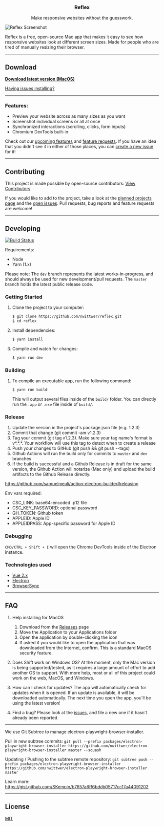 <div >
    <h3 align="center">Reflex</h3>
    <p align="center">Make responsive websites without the guesswork.</p>
</div>

![Reflex Screenshot](screenshot.png)

Reflex is a free, open-source Mac app that makes it easy to see how responsive websites look at different screen sizes. Made for people who are tired of manually resizing their browser.

---

## Download

**[Download latest version (MacOS)](https://github.com/nwittwer/Reflex/releases/latest)**

[Having issues installing?](#faq)

---

### Features:

- Preview your website across as many sizes as you want
- Screenshot individual screens or all at once
- Synchronized interactions (scrolling, clicks, form inputs)
- Chromium DevTools built-in

Check out our [upcoming features](../../projects) and [feature requests](../../issues&q=label%3Afeature-request). If you have an idea that you didn't see it in either of those places, you can [create a new issue](../../issues) for it!

---

## Contributing

This project is made possible by open-source contributors: [View Contributors](../../graphs/contributors)

If you would like to add to the project, take a look at the [planned projects page](../../projects) and the [open issues](../../issues). Pull requests, bug reports and feature requests are welcome!

---

## Developing

[![Build Status](https://travis-ci.com/nwittwer/reflex.svg?branch=dev)](https://travis-ci.com/nwittwer/reflex)

Requirements:

- Node
- Yarn (1.x)

Please note: The `dev` branch represents the latest works-in-progress, and should always be used for new development/pull requests. The `master` branch holds the latest public release code.

### Getting Started

1. Clone the project to your computer:

   ```sh
   $ git clone https://github.com/nwittwer/reflex.git
   $ cd reflex
   ```

2. Install dependencies:

   ```sh
   $ yarn install
   ```

3. Compile and watch for changes:
   ```sh
   $ yarn run dev
   ```

### Building

1. To compile an executable app, run the following command:

   ```sh
   $ yarn run build
   ```

   This will output several files inside of the `build/` folder. You can directly run the `.app` or `.exe` file inside of `build/`.

### Release

1. Update the version in the project's package.json file (e.g. 1.2.3)
2. Commit that change (git commit -am v1.2.3)
3. Tag your commit (git tag v1.2.3). Make sure your tag name's format is v*.*.\*. Your workflow will use this tag to detect when to create a release
4. Push your changes to GitHub (git push && git push --tags)
5. Github Actions will run the build only for commits to `master` and `dev` branches
6. If the build is successful and a Github Release is in draft for the same version, the Github Action will notarize (Mac only) and upload the build artifacts to the Github Release directly.

https://github.com/samuelmeuli/action-electron-builder#releasing

Env vars required:

- CSC_LINK: base64-encoded .p12 file
- CSC_KEY_PASSWORD: optional password
- GH_TOKEN: Github token
- APPLEID: Apple ID
- APPLEIDPASS: App-specific password for Apple ID

### Debugging

`CMD/CTRL + Shift + I` will open the Chrome DevTools inside of the Electron instance.

### Technologies used

- [Vue 2.x](https://vuejs.org/)
- [Electron](https://electronjs.org/)
- [BrowserSync](https://www.browsersync.io/)

---

## FAQ

1. Help installing for MacOS

   1. Download from the [Releases](../../releases) page
   2. Move the Application to your Applications folder
   3. Open the application by double-clicking the icon
   4. If asked if you would like to open the application that was downloaded from the Internet, confirm. This is a standard MacOS security feature.

2. Does Shift work on Windows OS?
   At the moment, only the Mac version is being supported/tested, as it requires a large amount of effort to add another OS to support. With more help, most or all of this project could work on the web, MacOS, and Windows.

3. How can I check for updates?
   The app will automatically check for updates when it is opened. If an update is available, it will be downloaded automatically. The next time you open the app, you'll be using the latest version!

4. Find a bug?
   Please look at the [issues](../../issues), and file a new one if it hasn't already been reported.

---

We use Git Subtree to manage electron-playwright-browser-installer.

Pull in new subtree commits: `git pull --prefix packages/electron-playwright-browser-installer https://github.com/nwittwer/electron-playwright-browser-installer master --squash`

Updating / Pushing to the subtree remote repository: `git subtree push --prefix packages/electron-playwright-browser-installer https://github.com/nwittwer/electron-playwright-browser-installer master`

Learn more:
https://gist.github.com/SKempin/b7857a6ff6bddb05717cc17a44091202

---

## License

[MIT](LICENSE)
